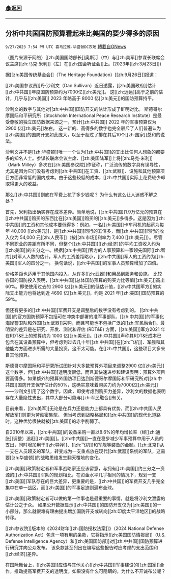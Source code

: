 ###  [:house:返回](README.md)
---


## 分析中共国国防预算看起来比美国的要少得多的原因
`9/27/2023 7:54 PM UTC 喜马拉雅-华盛顿DC农场` [轉載自GNews](https://gnews.org/articles/1748681)

（图片来源于网络）[[zh:美国国防部长]]奥斯汀（中）与[[zh:美军]]参谋长联席会议主席[[zh:马克·米利]]（左）在[[zh:国会听证会]]上。(2023年[[zh:3月23日]])

据[[zh:美国传统基金会]]（The Heritage Foundation）[[zh:9月26日]]报道：

[[zh:美国参议员]]丹·沙利文（Dan Sullivan）近日透露，[[zh:美国政府]]估计[[zh:中共国]]年度国防预算约为7000亿[[zh:美元]]。 这[[zh:远远]]高于之前的估计，几乎与[[zh:美国]] 2023 年略高于 8000 亿[[zh:美元]]的国防预算持平。

沙利文的数字与其他对[[zh:中共国]]国防开支的估计形成了鲜明对比。 斯德哥尔摩国际和平研究所（Stockholm International Peace Research Institute）是最受尊敬的独立国防数据来源之一，预计[[zh:中共国]] 2022 年的军事预算仅为 2900 亿[[zh:美元]]左右。 这一新的、高得多的数字也完全驳斥了人们普遍认为[[zh:美国]]的国防开支如此庞大，以至于超过了排在其后10个[[zh:国家]]总和的说法。

沙利文并不是[[zh:华盛顿]]唯一一个认为[[zh:中共国]]的支出比任何人想象的都要多的知名人士。参谋长联席会议主席、[[zh:美国陆军]]上将[[zh:马克·米利]]（Mark Milley）多次在[[zh:美国参议院]]作证称，广泛流传的数字具有误导性，尤其是因为它们没有考虑到[[zh:中共国]]在工资、[[zh:武器]]、设施和其他预算项目方面非常低的国内成本。由于这些较低的成本，[[zh:中共国]]实际上花费较少却取得更大的收益。

那么[[zh:中共国]]到底在军费上花了多少钱呢？ 为什么有这么让人迷惑不解之处？

首先，米利指出确实存在成本差异。简单地说，[[zh:中共国]]1.9万亿元的预算在[[zh:中共国]]购买的东西比在[[zh:美国]]购买的[[zh:美元]]多得多。这是因为[[zh:中共国]]的工资和其他成本要低得多：例如，一名[[zh:美国]]卡车司机的起薪为每年 40,000 [[zh:美元]]，是[[zh:中共国]]同行的五倍多，而[[zh:中共国]]同行的收入仅为 54,000 元[[zh:人民币]]（按[[zh:市场]]利率为 7,400 [[zh:美元]]）。尽管不同职业的差距有所不同，但整个[[zh:中共国]][[zh:经济]]的平均工资收入约为[[zh:美国]]的五分之一。根据[[zh:中共国]]官方的人事预算和一家领先国际[[zh:智库]]对军人人数的估计，军人的工资差距略小，[[zh:中共国]]军人的工资约为[[zh:美国]]军人的四分之一。 换句话说，[[zh:中共国]]的军事人员预算增加了四倍。

价格差距也适用于其他国内投入，从许多[[zh:武器]]和用品到服务和设施。 比较各国的国防投入表明，[[zh:中共国]]总体国防预算的购买力比等值[[zh:美元]]高出60%。即使使用过去的 2900 亿[[zh:美元]]的低估计值，[[zh:中共国军方]]的实际支出能力也将达到近 4690 亿[[zh:美元]]，约是 2021 年[[zh:美国]]国防预算的 59%。

但还有更多的[[zh:中共国]]军费开支是调整后的数字没有考虑到的。 [[zh:中共国]]的官方国防预算不包括可在冲突中部署的准军事部队、[[zh:中共国]]的军事化海岸警卫队和外国[[zh:武器]]采购，而且可能也不包括广泛的[[zh:军民融合]]。最明显的差异是在研究、开发、测试和评估 (RDT&E) 方面，[[zh:美国]]军方2021 年在RDT&E上的预算约为 1000 亿[[zh:美元]]。[[zh:中共国]]声称其RDT&E成本已包含在其设备预算中，但考虑到过去几十年[[zh:中共国]]在[[zh:飞机]]、军舰和其他能力方面进步所需的大量投资，这不太可能。在[[zh:中共国]]，这些项目大多来自其他预算。

斯德哥尔摩国际和平研究所试图针对大多数预算外项目来调整2900 亿[[zh:美元]]这个数字，但[[zh:中共国]]透明度很低，而且其快速进步和建设表明：预算外项目要高得多。如果额外的预算外国防项目达到斯德哥尔摩国际和平研究所对[[zh:中共国]]国防开支保守估计的50%，这确实意味着购买力约为7000亿[[zh:美元]]——沙利文引用了这个数字。因此，即使考虑到购买力差异，沙利文的数据也表明存在大量隐性支出，其中大部分可能与[[zh:军民融合]]有关。

目前来看，[[zh:美军]]无论是在兵力还是能力上都具有优势，而[[zh:中共国人民解放军]]则更为劳动密集型。 但当考虑到战略格局和[[zh:中共国]]的现代化道路时，这种优势很快就被[[zh:美国]]的赤字削弱了。

自2010年以来，[[zh:中共国]]的设备采购一直以8.6%的年均增长率（经[[zh:通胀]]调整）追赶[[zh:美国]]。[[zh:中共国]]一直在稳步减少军事预算中用于人员的支出，同时增加用于[[zh:导弹]]、[[zh:飞机]]和军舰等装备的金额。[[zh:北京]]从一支在人员超支的军队，转变成为一支重点放在现代[[zh:武器]]系统的军队，这需要[[zh:华盛顿]]的战略思维发生翻天覆地的变化。

[[zh:美国]]政策制定者和军事战略家还应该留意，与拥有[[zh:美国]]约三分之一资源的[[zh:中共国]]军队的规划相比，在资金水平几乎相同的情况下，规划一支[[zh:美国]]军队存在的巨大差异，更重要的是，[[zh:中共国]]的军费开支几乎完全集中在单一战区，而[[zh:美国]]的军事足迹则遍布全球。

[[zh:美国]]政策制定者可以做的第一件事也是最重要的事情，就是将沙利文泄露的估计公之于众。 如果公开数据显示[[zh:中共国]]的国防开支仅为[[zh:美国]]的一小部分，那么就很难有理由提出增加国防开支或转向[[zh:印度太平洋地区]]的战略转移。

[[zh:参议院]]版本的《2024财年[[zh:国防授权法案]]》（2024 National Defense Authorization Act）包含一项有用的条款，它将指示[[zh:美国国防情报局]]（U.S. Defense Intelligence Agency）和[[zh:美国国防部]]对[[zh:中共国]]国防预算进行研究并向公众发布。 该条款甚至列出在编写这些报告时应考虑的支出范围和[[zh:经济]]差异。

在国际舞台上，[[zh:美国]]应该与其他关心[[zh:中共国]]军事建设的[[zh:国家]]合作，推动提高军费开支的透明度。如果没有什么可隐瞒的，为什么不开诚布公呢？

